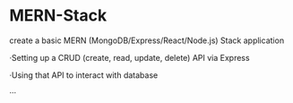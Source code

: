 # MERN-Stack
create a basic MERN (MongoDB/Express/React/Node.js) Stack application

·Setting up a CRUD (create, read, update, delete) API via Express

·Using that API to interact with database 

···
